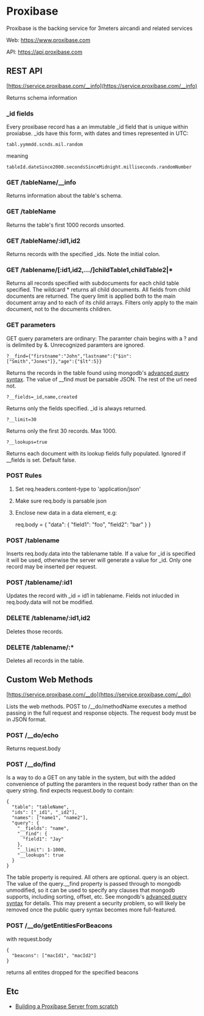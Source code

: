# Proxibase
Proxibase is the backing service for 3meters aircandi and related services

Web: https://www.proxibase.com

API: https://api.proxibase.com

## REST API
[https://service.proxibase.com/__info](https://service.proxibase.com/__info)

Returns schema information

### _id fields
Every proxibase record has a an immutable _id field that is unique within proxiabse. _ids have this form, with dates and times represented in UTC: 

    tabl.yymmdd.scnds.mil.random

meaning

    tableId.dateSince2000.secondsSinceMidnight.milliseconds.randomNumber

### GET /tableName/__info
Returns information about the table's schema.

### GET /tableName
Returns the table's first 1000 records unsorted.

### GET /tableName/:id1,id2
Returns records with the specified _ids. Note the initial colon.

### GET /tablename/[:id1,id2,.../]childTable1,childTable2|*
Returns all records specified with subdocuments for each child table specified. The wildcard * returns all child documents.  All fields from child documents are returned.  The query limit is applied both to the main document array and to each of its child arrays. Filters only apply to the main document, not to the documents children.

### GET parameters
GET query parameters are ordinary: The paramter chain begins with a ? and is delimited by &.  Unrecognized paramters are ignored.

    ?__find={"firstname":"John","lastname":{"$in":["Smith","Jones"]},"age":{"$lt":5}}
Returns the records in the table found using mongodb's [advanced query syntax](http://www.mongodb.org/display/DOCS/Advanced+Queries). The value of __find must be parsable JSON. The rest of the url need not.

    ?__fields=_id,name,created
Returns only the fields specified. _id is always returned. 

    ?__limit=30
Returns only the first 30 records. Max 1000.

    ?__lookups=true
Returns each document with its lookup fields fully populated. Ignored if __fields is set. Default false.


### POST Rules
1. Set req.headers.content-type to 'application/json'
2. Make sure req.body is parsable json
3. Enclose new data in a data element, e.g: 

    req.body = {
      "data": {
        "field1": "foo",
        "field2": "bar" 
      }
    }

### POST /tablename
Inserts req.body.data into the tablename table.  If a value for _id is specified it will be used, otherwise the server will generate a value for _id.  Only one record may be inserted per request.

### POST /tablename/:id1
Updates the record with _id = id1 in tablename.  Fields not inlucded in req.body.data will not be modified.

### DELETE /tablename/:id1,id2
Deletes those records.

### DELETE /tablename/:*
Deletes all records in the table.

<a name="webmethods"></a>
## Custom Web Methods
[https://service.proxibase.com/__do](https://service.proxibase.com/__do)

Lists the web methods. POST to /__do/methodName executes a method passing in the full request and response objects. The request body must be in JSON format. 

### POST /__do/echo
Returns request.body

### POST /__do/find
Is a way to do a GET on any table in the system, but with the added convenience of putting the paramters in the request body rather than on the query string. find expects request.body to contain:

    {
      "table": "tableName",
      "ids": ["_id1", "_id2"],
      "names": ["name1", "name2"],
      "query": {
        "__fields": "name",
        "__find": {
          "field1": "Jay"
        },
        "__limit": 1-1000,
        "__lookups": true
      }
    }

The table property is required.  All others are optional. query is an object. The value of the query.__find property is passed through to mongodb unmodified, so it can be used to specify any clauses that mongodb supports, including sorting, offset, etc.  See mongodb's [advanced query syntax](http://www.mongodb.org/display/DOCS/Advanced+Queries) for details. This may present a security problem, so will likely be removed once the public query syntax becomes more full-featured.

### POST /__do/getEntitiesForBeacons

with request.body

    {
      "beacons": ["macId1", "macId2"]
    }

returns all entites dropped for the specified beacons

## Etc
* [Building a Proxibase Server from scratch](proxibase/wiki/ServerSetup)
